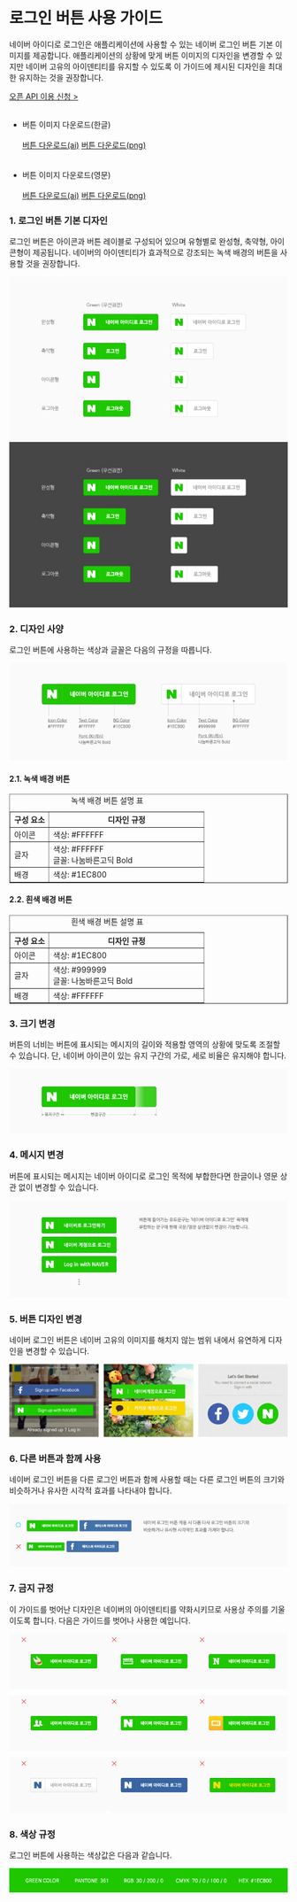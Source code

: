 # 로그인 버튼 사용 가이드

<html lang="ko">
<head>
    <title>NAVER Developers - 네이버아이디로로그인 로그인 버튼 사용 가이드</title>
    <meta name="description" content="NAVER Developers - 네이버아이디로로그인 로그인 버튼 사용 가이드">
</head>
<body>
<div class="con">
    <div class="h_page_area">
        <div class="side_menu"></div>
    </div>
    <p class="p_desc">
        네이버 아이디로 로그인은 애플리케이션에 사용할 수 있는 네이버 로그인 버튼 기본 이미지를 제공합니다.
        애플리케이션의 상황에 맞게 버튼 이미지의 디자인을 변경할 수 있지만 네이버 고유의 아이덴티티를 유지할 수 있도록 이 가이드에 제시된 디자인을 최대한 유지하는 것을 권장합니다.<br>
    </p>
    <div class="buttons2">
        <a class="btn_b_hi3" href="/apps/#/register?api=nvlogin">오픈 API 이용 신청 &gt;</a>
    </div>
    <br>
    <ul class="list_type1">
        <li>버튼 이미지 다운로드(한글)<br><br>
            <a class="btn_n" href="/inc/devcenter/downloads/naveridro/2014_Login_with_Naver_Guidelines.ai"><i class="xi-download"></i> 버튼 다운로드(ai)</a>
            <a class="btn_n" href="/inc/devcenter/downloads/naveridro/2014_Login_with_NAVER_button_png.zip"><i class="xi-download"></i> 버튼 다운로드(png)</a><br><br><br>
        </li>
        <li>버튼 이미지 다운로드(영문)<br><br>
            <a class="btn_n" href="/inc/devcenter/downloads/naveridro/2015_Login_with_Naver_Guidelines_en.ai"><i class="xi-download"></i> 버튼 다운로드(ai)</a>
            <a class="btn_n" href="/inc/devcenter/downloads/naveridro/2015_Login_with_NAVER_button_png_en.zip"><i class="xi-download"></i> 버튼 다운로드(png)</a>
        </li>
    </ul>
    <h3 class="h_sub">1. 로그인 버튼 기본 디자인</h3>
    <p class="p_desc">
        로그인 버튼은 아이콘과 버튼 레이블로 구성되어 있으며 유형별로 완성형, 축약형, 아이콘형이 제공됩니다.
        네이버의 아이덴티티가 효과적으로 강조되는 녹색 배경의 버튼을 사용할 것을 권장합니다.
    </p>
    <div class="img_area">
        <img alt="네이버 로그인 버튼 가이드, 완성형, 축약형, 아이콘형, 로그아웃형 4가지 유형이 있으며, 각 유형마다 녹색 배경인 그린 타입과, 흰색 배경인 화이트 타입이 있다. 유형별 버튼 형태는 다음과 같다. 완성: N 네이버 아이디로 로그인, 축약: N 로그인, 아이콘: N, 로그아웃: N 로그아웃" src="./images/img_naverid05.png">
    </div>
    <h3 class="h_sub">2. 디자인 사양</h3>
    <p class="p_desc">로그인 버튼에 사용하는 색상과 글꼴은 다음의 규정을 따릅니다.</p>
    <div class="img_area">
        <img alt="네이버 로그인 버튼 디자인 가이드, 자세한 내용은 다음에 나오는 표 참고" src="./images/img_naverid06.png">
    </div>
    <h4 class="h_subsub">2.1. 녹색 배경 버튼</h4>
    <table border="1" class="tbl_h">
        <caption><span class="blind">녹색 배경 버튼 설명 표</span></caption>
        <colgroup>
            <col style="width:20%"><col>
        </colgroup>
        <thead>
        <tr>
            <th scope="col">구성 요소</th>
            <th scope="col">디자인 규정</th>
        </tr>
        </thead>
        <tbody>
        <tr class="big">
            <td class="left">아이콘</td>
            <td class="left">색상: #FFFFFF</td>
        </tr>
        <tr class="big">
            <td class="left">글자</td>
            <td class="left">
                색상: #FFFFFF<br>
                글꼴: 나눔바른고딕 Bold
            </td>
        </tr>
        <tr class="big">
            <td class="left">배경</td>
            <td class="left">색상: #1EC800</td>
        </tr>
        </tbody>
    </table>
    <h4 class="h_subsub">2.2. 흰색 배경 버튼</h4>
    <table border="1" class="tbl_h">
        <caption><span class="blind">흰색 배경 버튼 설명 표</span></caption>
        <colgroup>
            <col style="width:20%"><col>
        </colgroup>
        <thead>
        <tr>
            <th scope="col">구성 요소</th>
            <th scope="col">디자인 규정</th>
        </tr>
        </thead>
        <tbody>
        <tr class="big">
            <td class="left">아이콘</td>
            <td class="left">색상: #1EC800</td>
        </tr>
        <tr class="big">
            <td class="left">글자</td>
            <td class="left">
                색상: #999999<br>
                글꼴: 나눔바른고딕 Bold
            </td>
        </tr>
        <tr class="big">
            <td class="left">배경</td>
            <td class="left">색상: #FFFFFF</td>
        </tr>
        </tbody>
    </table>
    <h3 class="h_sub">3. 크기 변경</h3>
    <p class="p_desc">
        버튼의 너비는 버튼에 표시되는 메시지의 길이와 적용할 영역의 상황에 맞도록 조절할 수 있습니다.
        단, 네이버 아이콘이 있는 유지 구간의 가로, 세로 비율은 유지해야 합니다.
    </p>
    <div class="img_area">
        <img alt="네이버 로그인 버튼 크기 변경 가이드, 좌측 N 아이콘 구간은 유지 구간, 우측 네이버 아이디로 로그인 변경 구간이다." src="./images/img_naverid07.png">
    </div>
    <h3 class="h_sub">4. 메시지 변경</h3>
    <p class="p_desc">버튼에 표시되는 메시지는 네이버 아이디로 로그인 목적에 부합한다면 한글이나 영문 상관 없이 변경할 수 있습니다.</p>
    <div class="img_area">
        <img alt="버튼에 들어가는 유도 문구는 '네이버 아이디로 로그인' 목적에 부합하는 문구에 한해 국문/영문 상관없이 변경이 가능합니다." src="./images/img_naverid08.png">
    </div>
    <h3 class="h_sub">5. 버튼 디자인 변경</h3>
    <p class="p_desc">네이버 로그인 버튼은 네이버 고유의 이미지를 해치지 않는 범위 내에서 유연하게 디자인을 변경할 수 있습니다.</p>
    <div class="img_area">
        <img alt="유연하게 디자인이 변경된 버튼들 모습" src="./images/img_naverid09.png">
    </div>
    <h3 class="h_sub">6. 다른 버튼과 함께 사용</h3>
    <p class="p_desc">네이버 로그인 버튼을 다른 로그인 버튼과 함께 사용할 때는 다른 로그인 버튼의 크기와 비슷하거나 유사한 시각적 효과를 나타내야 합니다.</p>
    <div class="img_area">
        <img alt="네이버 로그인 버튼 적용 시 다른 타사 로그인 버튼의 크기와 비슷하거나 유사한 시각적인 효과를 가져야 합니다." src="./images/img_naverid10.png">
    </div>
    <h3 class="h_sub">7. 금지 규정</h3>
    <p class="p_desc">
        이 가이드를 벗어난 디자인은 네이버의 아이덴티티를 약화시키므로 사용상 주의를 기울이도록 합니다.
        다음은 가이드를 벗어나 사용한 예입니다.
    </p>
    <div class="img_area">
        <img alt="가이드를 벗어나 사용한 버튼들 모습" src="./images/img_naverid11.png">
    </div>
    <h3 class="h_sub">8. 색상 규정</h3>
    <p class="p_desc">로그인 버튼에 사용하는 색상값은 다음과 같습니다.</p>
    <div class="img_area">
        <img alt="GREEN COLOR, PANTONE 361, RGB 30/200/0, CMYK 70/0/100/0, HEX #1EC800" src="./images/img_naverid12.png">
    </div>
    <br>
    <br>
    <br>
    <br>
</div>
</body>
</html>